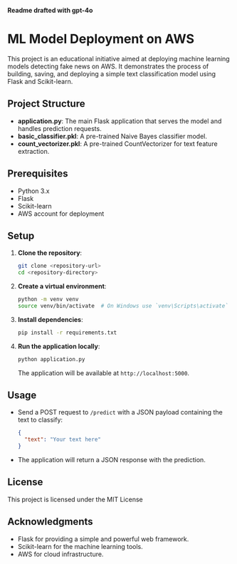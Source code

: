**Readme drafted with gpt-4o**

# ML Model Deployment on AWS

This project is an educational initiative aimed at deploying machine learning models detecting fake news on AWS. It demonstrates the process of building, saving, and deploying a simple text classification model using Flask and Scikit-learn.

## Project Structure

- **application.py**: The main Flask application that serves the model and handles prediction requests.
- **basic_classifier.pkl**: A pre-trained Naive Bayes classifier model.
- **count_vectorizer.pkl**: A pre-trained CountVectorizer for text feature extraction.

## Prerequisites

- Python 3.x
- Flask
- Scikit-learn
- AWS account for deployment

## Setup

1. **Clone the repository**:
   ```bash
   git clone <repository-url>
   cd <repository-directory>
   ```

2. **Create a virtual environment**:
   ```bash
   python -m venv venv
   source venv/bin/activate  # On Windows use `venv\Scripts\activate`
   ```

3. **Install dependencies**:
   ```bash
   pip install -r requirements.txt
   ```

4. **Run the application locally**:
   ```bash
   python application.py
   ```

   The application will be available at `http://localhost:5000`.

## Usage

- Send a POST request to `/predict` with a JSON payload containing the text to classify:
  ```json
  {
    "text": "Your text here"
  }
  ```

- The application will return a JSON response with the prediction.


## License

This project is licensed under the MIT License 

## Acknowledgments

- Flask for providing a simple and powerful web framework.
- Scikit-learn for the machine learning tools.
- AWS for cloud infrastructure.

